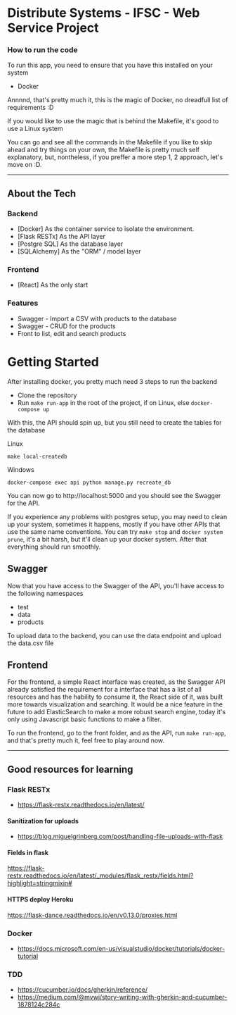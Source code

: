 # Distribute Systems - IFSC - Web Service Project

### How to run the code 

To run this app, you need to ensure that you have this installed on your system

- Docker

Annnnd, that's pretty much it, this is the magic of Docker, no dreadfull list of requirements :D

If you would like to use the magic that is behind the Makefile, it's good to use a Linux system

You can go and see all the commands in the Makefile if you like to skip ahead and try things on your own, the Makefile
is pretty much self explanatory, but, nontheless, if you preffer a more step 1, 2 approach, let's move on :D. 

---

## About the Tech 

### Backend 

- [Docker] As the container service to isolate the environment.
- [Flask RESTx] As the API layer
- [Postgre SQL] As the database layer
- [SQLAlchemy] As the "ORM" / model layer

### Frontend 

- [React] As the only start 


### Features

- Swagger - Import a CSV with products to the database
- Swagger - CRUD for the products
- Front to list, edit and search products 


# Getting Started

After installing docker, you pretty much need 3 steps to run the backend 

- Clone the repository
- Run  `make run-app`  in the root of the project, if on Linux, else `docker-compose up`

With this, the API should spin up, but you still need to create the tables for the database

Linux

`make local-createdb`

Windows

`docker-compose exec api python manage.py recreate_db`

You can now go to http://localhost:5000 and you should see the Swagger for the API.

If you experience any problems with postgres setup, you may need to clean up your system, sometimes it happens, mostly if you have other APIs that use the same name conventions. You can try `make stop` and `docker system prune`, it's a bit harsh, but it'll clean up your docker system. After that everything should run smoothly.

## Swagger
Now that you have access to the Swagger of the API, you'll have access to the following namespaces
- test
- data
- products

To upload data to the backend, you can use the data endpoint and upload the data.csv file

## Frontend 

For the frontend, a simple React interface was created, as the Swagger API already satisfied the requirement for a interface that has a list of all resources and has the hability to consume it, the React side of it, was built more towards visualization and searching. It would be a nice feature in the future to add ElasticSearch to make a more robust search engine, today it's only using Javascript basic functions to make a filter.

To run the frontend, go to the front folder, and as the API, run `make run-app`, and that's pretty much it, feel free to play around now.


---

## Good resources for learning 

### Flask RESTx

- https://flask-restx.readthedocs.io/en/latest/
  
#### Sanitization for uploads
- https://blog.miguelgrinberg.com/post/handling-file-uploads-with-flask

#### Fields in flask 
https://flask-restx.readthedocs.io/en/latest/_modules/flask_restx/fields.html?highlight=stringmixin#

#### HTTPS deploy Heroku
https://flask-dance.readthedocs.io/en/v0.13.0/proxies.html

### Docker

- https://docs.microsoft.com/en-us/visualstudio/docker/tutorials/docker-tutorial

### TDD

- https://cucumber.io/docs/gherkin/reference/
- https://medium.com/@mvwi/story-writing-with-gherkin-and-cucumber-1878124c284c
